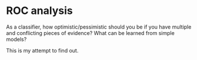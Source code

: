 # ROC analysis

As a classifier, how optimistic/pessimistic should you be if you have multiple and conflicting
pieces of evidence? What can be learned from simple models?

This is my attempt to find out.